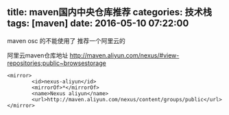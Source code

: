 title: maven国内中央仓库推荐
categories: 技术栈
tags: [maven]
date: 2016-05-10 07:22:00
---
maven osc 的不能使用了 推荐一个阿里云的

阿里云maven仓库地址
http://maven.aliyun.com/nexus/#view-repositories;public~browsestorage

    <mirror>
            <id>nexus-aliyun</id>
            <mirrorOf>*</mirrorOf>
            <name>Nexus aliyun</name>
            <url>http://maven.aliyun.com/nexus/content/groups/public</url>
    </mirror> 
